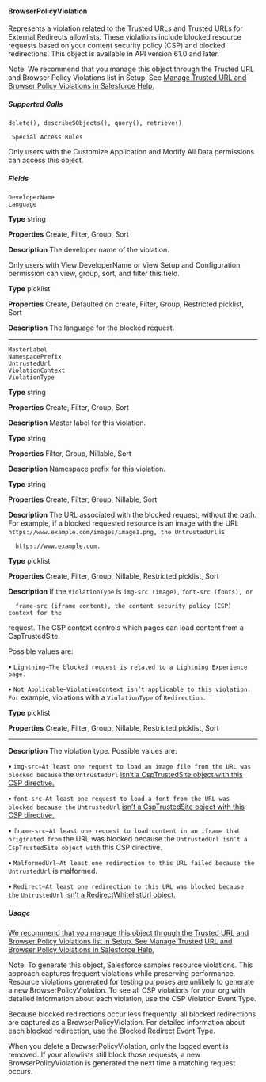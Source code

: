 #### BrowserPolicyViolation

Represents a violation related to the Trusted URLs and Trusted URLs for External Redirects allowlists. These violations include blocked
resource requests based on your content security policy (CSP) and blocked redirections. This object is available in API version 61.0 and
later.

Note: We recommend that you manage this object through the Trusted URL and Browser Policy Violations list in Setup. See
[Manage Trusted URL and Browser Policy Violations in Salesforce Help.](https://help.salesforce.com/s/articleView?id=sf.security_trusted_urls_csp_violations.htm&language=en_US)

##### Supported Calls
```
delete(), describeSObjects(), query(), retrieve()

 Special Access Rules

```
Only users with the Customize Application and Modify All Data permissions can access this object.

##### Fields

```
DeveloperName
Language

```

**Type**
string

**Properties**
Create, Filter, Group, Sort

**Description**
The developer name of the violation.

Only users with View DeveloperName or View Setup and Configuration permission can view,
group, sort, and filter this field.

**Type**
picklist

**Properties**
Create, Defaulted on create, Filter, Group, Restricted picklist, Sort

**Description**
The language for the blocked request.


-----

```
MasterLabel
NamespacePrefix
UntrustedUrl
ViolationContext
ViolationType

```

**Type**
string

**Properties**
Create, Filter, Group, Sort

**Description**
Master label for this violation.

**Type**
string

**Properties**
Filter, Group, Nillable, Sort

**Description**
Namespace prefix for this violation.

**Type**
string

**Properties**
Create, Filter, Group, Nillable, Sort

**Description**
The URL associated with the blocked request, without the path. For example, if a blocked
requested resource is an image with the URL
`https://www.example.com/images/image1.png, the UntrustedUrl` is
```
  https://www.example.com.

```
**Type**
picklist

**Properties**
Create, Filter, Group, Nillable, Restricted picklist, Sort

**Description**
If the `ViolationType` is `img-src (image),` `font-src (fonts), or`
```
  frame-src (iframe content), the content security policy (CSP) context for the

```
request. The CSP context controls which pages can load content from a CspTrustedSite.

Possible values are:

**•** `Lightning—The blocked request is related to a Lightning Experience page.`

**•** `Not Applicable—ViolationContext isn’t applicable to this violation. For`
example, violations with a `ViolationType` of `Redirection.`

**Type**
picklist

**Properties**
Create, Filter, Group, Nillable, Restricted picklist, Sort


-----

**Description**
The violation type. Possible values are:

**•** `img-src–At least one request to load an image file from the URL was blocked because`
the `UntrustedUrl` [isn’t a CspTrustedSite object with this CSP directive.](https://developer.salesforce.com/docs/atlas.en-us.254.0.object_reference.meta/object_reference/sforce_api_objects_csptrustedsite.htm)

**•** `font-src–At least one request to load a font from the URL was blocked because the`
`UntrustedUrl` [isn’t a CspTrustedSite object with this CSP directive.](https://developer.salesforce.com/docs/atlas.en-us.254.0.object_reference.meta/object_reference/sforce_api_objects_csptrustedsite.htm)

**•** `frame-src–At least one request to load content in an iframe that originated from`
the URL was blocked because the `UntrustedUrl isn’t a CspTrustedSite object with`
this CSP directive.

**•** `MalformedUrl–At least one redirection to this URL failed because the`
`UntrustedUrl` is malformed.

**•** `Redirect–At least one redirection to this URL was blocked because the`
`UntrustedUrl` [isn’t a RedirectWhitelistUrl object.](https://developer.salesforce.com/docs/atlas.en-us.254.0.object_reference.meta/object_reference/sforce_api_objects_redirectwhitelisturl.htm)

##### Usage

[We recommend that you manage this object through the Trusted URL and Browser Policy Violations list in Setup. See Manage Trusted](https://help.salesforce.com/s/articleView?id=sf.security_trusted_urls_csp_violations.htm&language=en_US)
[URL and Browser Policy Violations in Salesforce Help.](https://help.salesforce.com/s/articleView?id=sf.security_trusted_urls_csp_violations.htm&language=en_US)

Note: To generate this object, Salesforce samples resource violations. This approach captures frequent violations while preserving
performance. Resource violations generated for testing purposes are unlikely to generate a new BrowserPolicyViolation. To see all
CSP violations for your org with detailed information about each violation, use the CSP Violation Event Type.

Because blocked redirections occur less frequently, all blocked redirections are captured as a BrowserPolicyViolation. For detailed
information about each blocked redirection, use the Blocked Redirect Event Type.

When you delete a BrowserPolicyViolation, only the logged event is removed. If your allowlists still block those requests, a new
BrowserPolicyViolation is generated the next time a matching request occurs.

